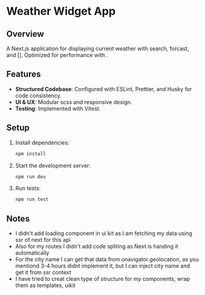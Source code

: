 # Weather Widget App

## Overview

A Next.js application for displaying current weather with search, forcast, and []. Optimized for performance with .

## Features

- **Structured Codebase**: Configured with ESLint, Prettier, and Husky for code consistency.
- **UI & UX**: Modular scss and responsive design.
- **Testing**: Implemented with Vitest.

## Setup

1. Install dependencies:
   ```sh
   npm install
   ```
2. Start the development server:
   ```sh
   npm run dev
   ```
3. Run tests:
   ```sh
   npm run test
   ```

## Notes

- I didn't add loading component in ui kit as I am fetching my data using ssr of next for this api
- Also for my routes I didn't add code spliting as Next is handing it automatically
- For the city name I can get that data from onavigator.geolocation, as you mentiond 3-4 hours didnt implement it,
  but I can inject city name and get it from ssr context
- I have tried to creat clean type of structure for my components, wrap them as templates, uikit
